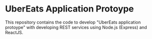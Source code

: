 # UberEats Application Protoype

This repository contains the code to develop "UberEats application protoype" with developing REST services using Node.js (Express) and ReactJS.

